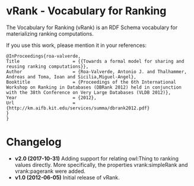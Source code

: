 # vRank - Vocabulary for Ranking

The Vocabulary for Ranking (vRank) is an RDF Schema vocabulary for materializing ranking computations.

If you use this work, please mention it in your references:

  ```
@InProceedings{roa-valverde,
  Title                    = {{Towards a formal model for sharing and reusing ranking computations}},
  Author                   = {Roa-Valverde, Antonio J. and Thalhammer, Andreas and Toma, Ioan and Sicilia,Miguel-Angel},
  Booktitle                = {Proceedings of the 6th International Workshop on Ranking in Databases (DBRank 2012) held in conjunction with the 38th Conference on Very Large Databases (VLDB 2012)},
  Year                     = {2012},
  Url                      = {http://km.aifb.kit.edu/services/summa/dbrank2012.pdf}
}
  }
  ```

# Changelog
* __v2.0 (2017-10-31)__ Adding support for relating owl:Thing to ranking values directly. More specifically, the properties vrank:simpleRank and vrank:pagerank were added.
* __v1.0 (2012-06-05)__ Initial release of vRank.


